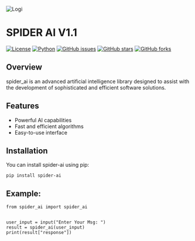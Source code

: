![Logi](https://files.catbox.moe/x82sjm.JPG)

# SPIDER AI V1.1

[![License](https://img.shields.io/badge/license-MIT-blue.svg)](https://opensource.org/licenses/MIT)
[![Python](https://img.shields.io/badge/python-3.6%2B-blue.svg)](https://www.python.org/downloads/release)
[![GitHub issues](https://img.shields.io/github/issues/loverelyas/spider_ai)](https://github.com/loverelyas/spider_ai/issues)
[![GitHub stars](https://img.shields.io/github/stars/loverelyas/spider_ai)](https://github.com/loverelyas/spider_ai/stargazers)
[![GitHub forks](https://img.shields.io/github/forks/mr-sami-x/sami_ai)](https://github.com/mr-sami-x/sami_ai/forks)

## Overview

spider_ai is an advanced artificial intelligence library designed to assist with the development of sophisticated and efficient software solutions.

## Features

- Powerful AI capabilities
- Fast and efficient algorithms
- Easy-to-use interface

## Installation

You can install spider-ai using pip:

```
pip install spider-ai
```

## Example:
```
from spider_ai import spider_ai


user_input = input("Enter Your Msg: ")
result = spider_ai(user_input)
print(result["response"])

```